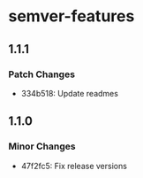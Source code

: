 # semver-features

## 1.1.1

### Patch Changes

- 334b518: Update readmes

## 1.1.0

### Minor Changes

- 47f2fc5: Fix release versions
